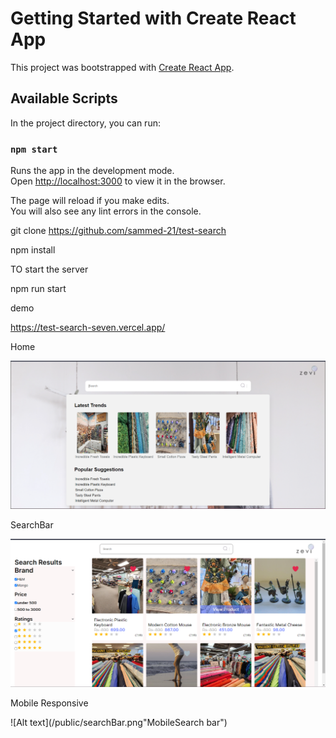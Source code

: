 # Getting Started with Create React App

This project was bootstrapped with [Create React App](https://github.com/facebook/create-react-app).

## Available Scripts

In the project directory, you can run:

### `npm start`

Runs the app in the development mode.\
Open [http://localhost:3000](http://localhost:3000) to view it in the browser.

The page will reload if you make edits.\
You will also see any lint errors in the console.

git clone https://github.com/sammed-21/test-search

npm install

TO start the server 

npm run start

demo

https://test-search-seven.vercel.app/

Home 

![Alt text](/public/searchHome.png " Home")

SearchBar

![Alt text](/public/Screenshot%20(69).png "Search bar")

Mobile Responsive

![Alt text](/public/searchBar.png"MobileSearch bar")


